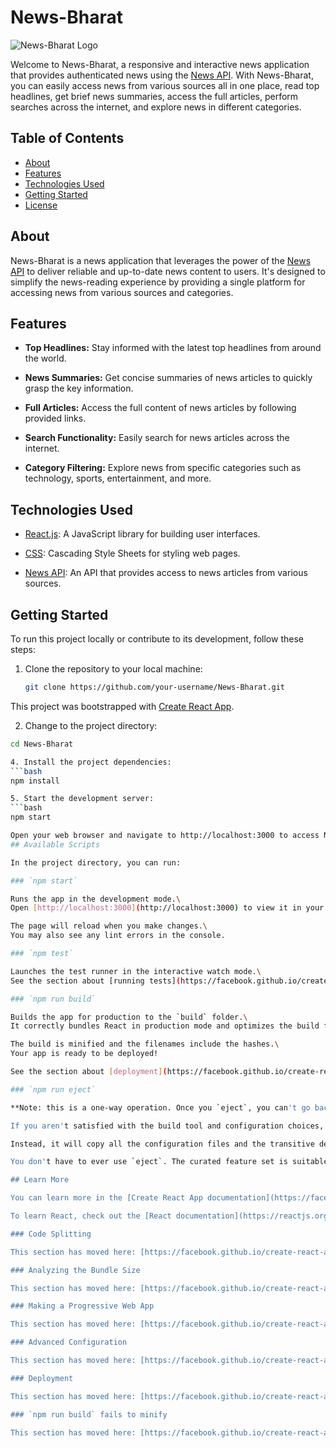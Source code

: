 # News-Bharat

![News-Bharat Logo](link-to-logo.png)

Welcome to News-Bharat, a responsive and interactive news application that provides authenticated news using the [News API](https://newsapi.org/). With News-Bharat, you can easily access news from various sources all in one place, read top headlines, get brief news summaries, access the full articles, perform searches across the internet, and explore news in different categories.

## Table of Contents
- [About](#about)
- [Features](#features)
- [Technologies Used](#technologies-used)
- [Getting Started](#getting-started)
- [License](#license)

## About

News-Bharat is a news application that leverages the power of the [News API](https://newsapi.org/) to deliver reliable and up-to-date news content to users. It's designed to simplify the news-reading experience by providing a single platform for accessing news from various sources and categories.

## Features

- **Top Headlines:** Stay informed with the latest top headlines from around the world.

- **News Summaries:** Get concise summaries of news articles to quickly grasp the key information.

- **Full Articles:** Access the full content of news articles by following provided links.

- **Search Functionality:** Easily search for news articles across the internet.

- **Category Filtering:** Explore news from specific categories such as technology, sports, entertainment, and more.

## Technologies Used

- [React.js](https://reactjs.org/): A JavaScript library for building user interfaces.

- [CSS](https://developer.mozilla.org/en-US/docs/Web/CSS): Cascading Style Sheets for styling web pages.

- [News API](https://newsapi.org/): An API that provides access to news articles from various sources.

## Getting Started

To run this project locally or contribute to its development, follow these steps:

1. Clone the repository to your local machine:

   ```bash
   git clone https://github.com/your-username/News-Bharat.git

This project was bootstrapped with [Create React App](https://github.com/facebook/create-react-app).

2. Change to the project directory:
```bash
cd News-Bharat

4. Install the project dependencies:
```bash
npm install

5. Start the development server:
```bash
npm start

Open your web browser and navigate to http://localhost:3000 to access News-Bharat.
## Available Scripts

In the project directory, you can run:

### `npm start`

Runs the app in the development mode.\
Open [http://localhost:3000](http://localhost:3000) to view it in your browser.

The page will reload when you make changes.\
You may also see any lint errors in the console.

### `npm test`

Launches the test runner in the interactive watch mode.\
See the section about [running tests](https://facebook.github.io/create-react-app/docs/running-tests) for more information.

### `npm run build`

Builds the app for production to the `build` folder.\
It correctly bundles React in production mode and optimizes the build for the best performance.

The build is minified and the filenames include the hashes.\
Your app is ready to be deployed!

See the section about [deployment](https://facebook.github.io/create-react-app/docs/deployment) for more information.

### `npm run eject`

**Note: this is a one-way operation. Once you `eject`, you can't go back!**

If you aren't satisfied with the build tool and configuration choices, you can `eject` at any time. This command will remove the single build dependency from your project.

Instead, it will copy all the configuration files and the transitive dependencies (webpack, Babel, ESLint, etc) right into your project so you have full control over them. All of the commands except `eject` will still work, but they will point to the copied scripts so you can tweak them. At this point you're on your own.

You don't have to ever use `eject`. The curated feature set is suitable for small and middle deployments, and you shouldn't feel obligated to use this feature. However we understand that this tool wouldn't be useful if you couldn't customize it when you are ready for it.

## Learn More

You can learn more in the [Create React App documentation](https://facebook.github.io/create-react-app/docs/getting-started).

To learn React, check out the [React documentation](https://reactjs.org/).

### Code Splitting

This section has moved here: [https://facebook.github.io/create-react-app/docs/code-splitting](https://facebook.github.io/create-react-app/docs/code-splitting)

### Analyzing the Bundle Size

This section has moved here: [https://facebook.github.io/create-react-app/docs/analyzing-the-bundle-size](https://facebook.github.io/create-react-app/docs/analyzing-the-bundle-size)

### Making a Progressive Web App

This section has moved here: [https://facebook.github.io/create-react-app/docs/making-a-progressive-web-app](https://facebook.github.io/create-react-app/docs/making-a-progressive-web-app)

### Advanced Configuration

This section has moved here: [https://facebook.github.io/create-react-app/docs/advanced-configuration](https://facebook.github.io/create-react-app/docs/advanced-configuration)

### Deployment

This section has moved here: [https://facebook.github.io/create-react-app/docs/deployment](https://facebook.github.io/create-react-app/docs/deployment)

### `npm run build` fails to minify

This section has moved here: [https://facebook.github.io/create-react-app/docs/troubleshooting#npm-run-build-fails-to-minify](https://facebook.github.io/create-react-app/docs/troubleshooting#npm-run-build-fails-to-minify)
